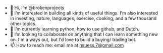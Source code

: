- 👋 Hi, I’m @brokenprojects
- 👀 I’m interested in building all kinds of useful things. I'm also interested in investing, nature, languages, exercise, cooking, and a few thousand other topics.
- 🌱 I’m currently learning python, how to use github, and Dutch.
- 💞️ I’m looking to collaborate on anything that I can learn something new on. I'm a ways out, but I'd love to build a buying/ trading bot.
- 📫 How to reach me: email me at nsuess.7@gmail.com


